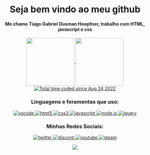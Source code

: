<h1 align="center">Seja bem vindo ao meu github</h1></img>

<h4 align="center">Me chamo Tiago Gabriel Dusman Hoepfner, trabalho com HTML, javascript e css</h4>

<p align="center">
  <a href="https://github-readme-stats.vercel.app/api?username=Teaguinho-feiu&show_icons=true&include_all_commits=true&count_private=true&theme=tokyonight">
    <img
      align="center"
      height="150em"
      src="https://github-readme-stats.vercel.app/api?username=Teaguinho-feiu&show_icons=true&theme=tokyonight"
    />
  </a>
  <a href="https://github-readme-stats.vercel.app/api/top-langs/?username=Teaguinho-feiu&show_icons=true&layout=compact&theme=tokyonight">
    <img
      align="center"
      height="150em"
      src="https://github-readme-stats.vercel.app/api/top-langs/?username=Teaguinho-feiu&show_icons=true&layout=compact&theme=tokyonight"
    />
  </a>
  <a href="https://wakatime.com/@e798efcc-4119-4645-84e0-390d48ed24b4"><img src="https://wakatime.com/badge/user/e798efcc-4119-4645-84e0-390d48ed24b4.svg" alt="Total time coded since Aug 24 2022" /></a>
</p>

<h3 align="center">Linguagens e feramentas que uso:</h3>

<p align="center">
   <a href="https://code.visualstudio.com/">
      <img src="https://img.shields.io/badge/Visual%20Studio%20Code-0078d7.svg?style=for-the-badge&logo=visual-studio-code&logoColor=white" alt="vscode"/>
   </a>
   <a href="https://developer.mozilla.org/pt-BR/docs/Web/HTML">
      <img src="https://img.shields.io/badge/html5-%23E34F26.svg?style=for-the-badge&logo=html5&logoColor=white" alt="html5"/>
   </a>
   <a href="https://developer.mozilla.org/pt-BR/docs/Web/CSS">
      <img src="https://img.shields.io/badge/css3-%231572B6.svg?style=for-the-badge&logo=css3&logoColor=white" alt="css3"/>
   </a>
   <a href="https://developer.mozilla.org/en-US/docs/Web/JavaScript">
      <img src="https://img.shields.io/badge/javascript-%23323330.svg?style=for-the-badge&logo=javascript&logoColor=%23F7DF1E" alt="javascript"/>
   </a>
   <a href="https://nodejs.org/en/">
      <img src="https://img.shields.io/badge/node.js-6DA55F?style=for-the-badge&logo=node.js&logoColor=white" alt="node.js"/>
   </a>
   <a href="https://jquery.com/">
      <img src="https://img.shields.io/badge/jquery-%230769AD.svg?style=for-the-badge&logo=jquery&logoColor=white" alt="jquery"/>
   </a>
</p>

<h3 align="center">Minhas Redes Sociais:</h3>

<p align="center">
  <a href="https://www.twitter.com/teaguinho_feiu">
    <img src="https://img.shields.io/badge/Twitter-1DA1F2?style=for-the-badge&logo=twitter&logoColor=white" alt="twitter" />
  </a>
  <a href="https://www.discordapp.com/users/437735705360465921">
    <img src="https://img.shields.io/badge/Discord-7289DA?style=for-the-badge&logo=discord&logoColor=white&link=https://discord.gg/ZP7fGys" alt="discord" />
  </a>
  <a href="https://www.youtube.com/channel/UCswxFcJ7dS3WI92-8ZUfB0w">
    <img src="https://img.shields.io/badge/YouTube-FF0000?style=for-the-badge&logo=youtube&logoColor=white" alt="youtube" />
  </a>
  <a href="https://steamcommunity.com/profiles/76561199071313584/">
    <img aling="center" src="https://img.shields.io/badge/steam-%23000000.svg?style=for-the-badge&logo=steam&logoColor=white" alt="steam" />
  </a>
</p>

<p align="center">
      <img src="https://github.com/LuanderFarias/teaguinho-feiu/blob/output/github-contribution-grid-snake.svg">
</p>
